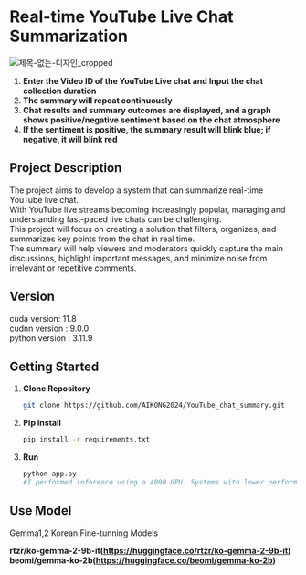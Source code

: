 # Real-time YouTube Live Chat Summarization
![제목-없는-디자인_cropped](https://github.com/user-attachments/assets/d839b14b-cdb3-40e4-b57b-9f9b55bcea00)

1. **Enter the Video ID of the YouTube Live chat and Input the chat collection duration**
2. **The summary will repeat continuously**
3. **Chat results and summary outcomes are displayed, and a graph shows positive/negative sentiment based on the chat atmosphere**
4. **If the sentiment is positive, the summary result will blink blue; if negative, it will blink red**

## Project Description
The project aims to develop a system that can summarize real-time YouTube live chat.  
With YouTube live streams becoming increasingly popular, managing and understanding fast-paced live chats can be challenging.  
This project will focus on creating a solution that filters, organizes, and summarizes key points from the chat in real time.  
The summary will help viewers and moderators quickly capture the main discussions, highlight important messages, and minimize noise from irrelevant or repetitive comments. 

## Version
cuda version: 11.8  
cudnn version : 9.0.0  
python version : 3.11.9  

## Getting Started
1. **Clone Repository**

   ```bash
   git clone https://github.com/AIKONG2024/YouTube_chat_summary.git
2. **Pip install**

   ```bash
   pip install -r requirements.txt  
4. **Run**  

   ```bash
   python app.py
   #I performed inference using a 4090 GPU. Systems with lower performance may not be able to run this.

##  Use Model
  Gemma1,2 Korean Fine-tunning Models  
  
  **rtzr/ko-gemma-2-9b-it(https://huggingface.co/rtzr/ko-gemma-2-9b-it)**  
  **beomi/gemma-ko-2b(https://huggingface.co/beomi/gemma-ko-2b)**
